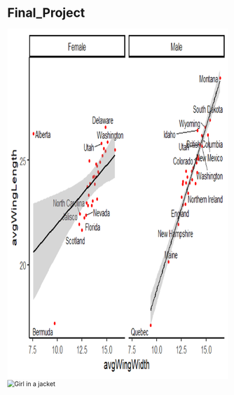 # Final_Project
<img src="images/Rplot1.png" alt="Girl in a jacket" width="1200" height="800">
<img src="images/Rplot2.png" alt="Girl in a jacket" width="1200" height="800">
